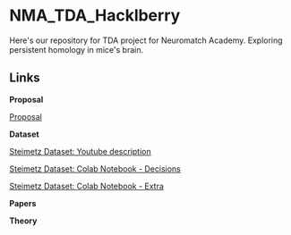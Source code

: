 # NMA_TDA_Hacklberry
Here's our repository for TDA project for Neuromatch Academy. Exploring persistent homology in mice's brain.

## Links

**Proposal**

[Proposal](https://docs.google.com/document/d/12RBQLW_u0CMhRB4n950E8Ai08Q1VgVTjyCciFMvsnuU/edit)

**Dataset**

[Steimetz Dataset: Youtube description](https://www.youtube.com/watch?v=WXn4-FpVaOo&feature=youtu.be) 

[Steimetz Dataset: Colab Notebook - Decisions](https://colab.research.google.com/github/NeuromatchAcademy/course-content/blob/master/projects/load_steinmetz_decisions.ipynb) 

[Steimetz Dataset: Colab Notebook - Extra](https://colab.research.google.com/github/NeuromatchAcademy/course-content/blob/master/projects/load_steinmetz_extra.ipynb)

**Papers** 

**Theory**
